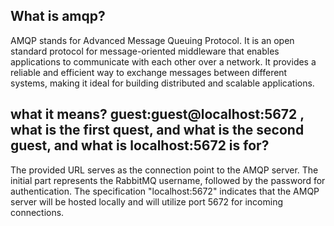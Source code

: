 ## What is amqp? 
AMQP stands for Advanced Message Queuing Protocol. It is an open standard protocol for message-oriented middleware that enables applications to communicate with each other over a network. It provides a reliable and efficient way to exchange messages between different systems, making it ideal for building distributed and scalable applications.

## what it means? guest:guest@localhost:5672 , what is the first quest, and what is the second guest, and what is localhost:5672 is for?

The provided URL serves as the connection point to the AMQP server. The initial part represents the RabbitMQ username, followed by the password for authentication. The specification "localhost:5672" indicates that the AMQP server will be hosted locally and will utilize port 5672 for incoming connections.